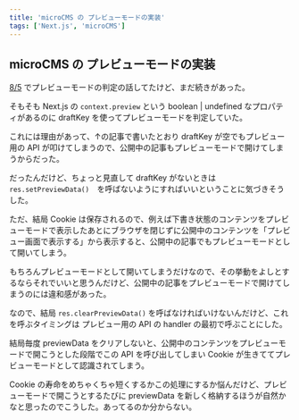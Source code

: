 ```yaml
---
title: 'microCMS の プレビューモードの実装'
tags: ['Next.js', 'microCMS']
---
```


## microCMS の プレビューモードの実装

[8/5](/posts/2022-08-05) でプレビューモードの判定の話してたけど、まだ続きがあった。

そもそも Next.js の `context.preview` という boolean | undefined なプロパティがあるのに draftKey を使ってプレビューモードを判定していた。

これには理由があって、↑の記事で書いたとおり draftKey が空でもプレビュー用の API が叩けてしまうので、公開中の記事もプレビューモードで開けてしまうからだった。

だったんだけど、ちょっと見直して draftKey がないときは `res.setPreviewData()`　を呼ばないようにすればいいということに気づきそうした。

ただ、結局 Cookie は保存されるので、例えば下書き状態のコンテンツをプレビューモードで表示したあとにブラウザを閉じずに公開中のコンテンツを「プレビュー画面で表示する」から表示すると、公開中の記事でもプレビューモードとして開いてしまう。

もちろんプレビューモードとして開いてしまうだけなので、その挙動をよしとするならそれでいいと思うんだけど、公開中の記事をプレビューモードで開けてしまうのには違和感があった。

なので、結局 `res.clearPreviewData()` を呼ばなければいけないんだけど、これを呼ぶタイミングは プレビュー用の API の handler の最初で呼ぶことにした。

結局毎度 previewData をクリアしないと、公開中のコンテンツをプレビューモードで開こうとした段階でこの API を呼び出してしまい Cookie が生きててプレビューモードとして認識されてしまう。

Cookie の寿命をめちゃくちゃ短くするかこの処理にするか悩んだけど、プレビューモードで開こうとするたびに previewData を新しく格納するほうが自然かなと思ったのでこうした。あってるのか分からない。
